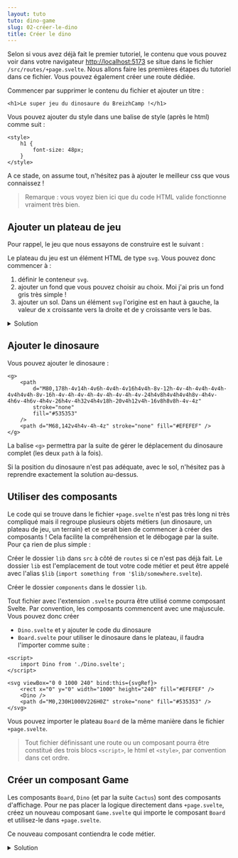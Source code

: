 ```yaml
---
layout: tuto
tuto: dino-game
slug: 02-créer-le-dino
title: Créer le dino
---
```


<script>
    import Game from '$lib/components/game/Game.svelte';
    import CodeBoard from './CodeBoard.md';
    import CodeGame from './CodeGame.md';
</script>

Selon si vous avez déjà fait le premier tutoriel, le contenu que vous pouvez voir dans votre navigateur <a href="http://localhost:5173" target="_blank">http://localhost:5173</a> se situe dans le fichier `/src/routes/+page.svelte`. Nous allons faire les premières étapes du tutoriel dans ce fichier. Vous pouvez également créer une route dédiée.

Commencer par supprimer le contenu du fichier et ajouter un titre :

```svelte
<h1>Le super jeu du dinosaure du BreizhCamp !</h1>
```

Vous pouvez ajouter du style dans une balise de style (après le html) comme suit :

```svelte
<style>
	h1 {
		font-size: 48px;
	}
</style>
```

A ce stade, on assume tout, n'hésitez pas à ajouter le meilleur css que vous connaissez !

> Remarque : vous voyez bien ici que du code HTML valide fonctionne vraiment très bien.

## Ajouter un plateau de jeu

Pour rappel, le jeu que nous essayons de construire est le suivant :

<div class="board-wrapper">
    <Game/>
</div>

Le plateau du jeu est un élément HTML de type `svg`. Vous pouvez donc commencer à :

1. définir le conteneur `svg`.
2. ajouter un fond que vous pouvez choisir au choix. Moi j'ai pris un fond gris très simple !
3. ajouter un sol. Dans un élément `svg` l'origine est en haut à gauche, la valeur de x croissante vers la droite et de y croissante vers le bas.

<details>
  <summary>Solution</summary>
    <CodeBoard/>
</details>

## Ajouter le dinosaure

Vous pouvez ajouter le dinosaure :

```svelte
<g>
	<path
		d="M80,178h-4v14h-4v6h-4v4h-4v16h4v4h-8v-12h-4v-4h-4v4h-4v4h-4v4h4v4h-8v-16h-4v-4h-4v-4h-4v-4h-4v-4h-4v-24h4v8h4v4h4v4h8v-4h4v-4h6v-4h6v-4h4v-26h4v-4h32v4h4v18h-20v4h12v4h-16v8h8v8h-4v-4z"
		stroke="none"
		fill="#535353"
	/>
	<path d="M68,142v4h4v-4h-4z" stroke="none" fill="#EFEFEF" />
</g>
```

La balise `<g>` permettra par la suite de gérer le déplacement du dinosaure complet (les deux `path` à la fois).

Si la position du dinosaure n'est pas adéquate, avec le sol, n'hésitez pas à reprendre exactement la solution au-dessus.

## Utiliser des composants

Le code qui se trouve dans le fichier `+page.svelte` n'est pas très long ni très compliqué mais il regroupe plusieurs objets métiers (un dinosaure, un plateau de jeu, un terrain) et ce serait bien de commencer à créer des composants ! Cela facilite la compréhension et le débogage par la suite. Pour ça rien de plus simple :

Créer le dossier `lib` dans `src` à côté de `routes` si ce n'est pas déjà fait. Le dossier `lib` est l'emplacement de tout votre code métier et peut être appelé avec l'alias `$lib` (`import something from '$lib/somewhere.svelte`).

Créer le dossier `components` dans le dossier `lib`.

Tout fichier avec l'extension `.svelte` pourra être utilisé comme composant Svelte. Par convention, les composants commencent avec une majuscule. Vous pouvez donc créer

- `Dino.svelte` et y ajouter le code du dinosaure
- `Board.svelte` pour utiliser le dinosaure dans le plateau, il faudra l'importer comme suite :

```svelte
<script>
	import Dino from './Dino.svelte';
</script>

<svg viewBox="0 0 1000 240" bind:this={svgRef}>
	<rect x="0" y="0" width="1000" height="240" fill="#EFEFEF" />
	<Dino />
	<path d="M0,230H1000V226H0Z" stroke="none" fill="#535353" />
</svg>
```

Vous pouvez importer le plateau `Board` de la même manière dans le fichier `+page.svelte`.

> Tout fichier définissant une route ou un composant pourra être constitué des trois blocs `<script>`, le html et `<style>`, par convention dans cet ordre.

## Créer un composant Game

Les composants `Board`, `Dino` (et par la suite `Cactus`) sont des composants d'affichage. Pour ne pas placer la logique directement dans `+page.svelte`, créez un nouveau composant `Game.svelte` qui importe le composant `Board` et utilisez-le dans `+page.svelte`.

Ce nouveau composant contiendra le code métier.

<details>
  <summary>Solution</summary>
    <CodeGame/>
</details>

<style>
    .board-wrapper {
        max-width: 600px;
        margin: auto;
    }
</style>
